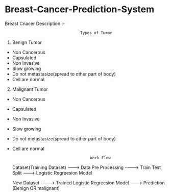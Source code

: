 # Breast-Cancer-Prediction-System

 Breast Cnacer Description :-
                                                                           
                                     Types of Tumor

                                                                                  
 1. Benign Tumor                                                                            
- Non Cancerous                                                                              
- Capsulated
- Non Invasive
- Slow growing
- Do not  metastasize(spread to other part of body)
- Cell are normal
  

 2. Malignant Tumor
-  Non Cancerous
- Capsulated
- Non Invasive
- Slow growing
- Do not  metastasize(spread to other part of body)
- Cell are normal

                                        Work Flow
 
  Dataset(Training Dataset) ---> Data Pre Processing ----> Train Test Split ---> Logistic Regreesion Model

  New Dataset ----> Trained Logistic Regreesion Model ---> Prediction (Benign OR malignant)

  

